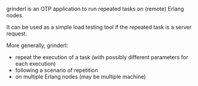 grinderl is an OTP application to run repeated tasks on (remote) Erlang nodes.

It can be used as a simple load testing tool if the repeated task is a server request.

More generally, grinderl:
  * repeat the execution of a task (with possibly different parameters for each execution)
  * following a scenario of repetition
  * on multiple Erlang nodes (may be multiple machine)